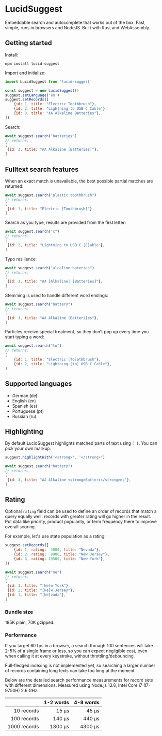 # LucidSuggest

Embeddable search and autocomplete that works out of the box. Fast, simple, runs in browsers and NodeJS. Built with Rust and WebAssembly.

## Getting started

Install:
```shell
npm install lucid-suggest
```

Import and initialize:
```javascript
import LucidSuggest from 'lucid-suggest'

const suggest = new LucidSuggest()
suggest.setLanguage('en')
suggest.setRecords([
    {id: 1, title: "Electric Toothbrush"},
    {id: 2, title: "Lightning to USB C Cable"},
    {id: 3, title: "AA Alkaline Batteries"},
])
```

Search:
```javascript
await suggest.search("batteries")
// returns:
[
 {id: 3, title: "AA Alkaline [Batteries]"},
]
```

## Fulltext search features

When an exact match is unavailable, the best possible partial matches are returned:
```javascript
await suggest.search("plastic toothbrush")
// returns:
[
 {id: 1, title: "Electric [Toothbrush]"},
]
```

Search as you type, results are provided from the first letter:
```javascript
await suggest.search("c")
// returns:
[
 {id: 2, title: "Lightning to USB C [C]able"},
]
```

Typo resilience:
```javascript
await suggest.search("alcaline bateries")
// returns:
[
 {id: 3, title: "AA [Alkaline] [Batteries]"},
]
```

Stemming is used to handle different word endings:
```javascript
await suggest.search("battery")
// returns:
[
 {id: 3, title: "AA Alkaline [Batteri]es"},
]
```

Particles receive special treatment, so they don't pop up every time you start typing a word:
```javascript
await suggest.search("to")
// returns:
[
    {id: 1, title: "Electric [To]othbrush"},
    {id: 2, title: "Lightning [to] USB C Cable"},
]
```


## Supported languages

- German (de)
- English (en)
- Spanish (es)
- Portuguese (pt)
- Russian (ru)


## Highlighting

By default LucidSuggest highlights matched parts of text using `[ ]`. You can pick your own markup:
```javascript
suggest.highlightWith('<strong>', '</strong>')
```

```javascript
await suggest.search("battery")
// returns:
[
 {id: 3, title: "AA Alkaline <strong>Batteri</strong>es"},
]
```

## Rating

Optional `rating` field can be used to define an order of records that match a query equally well: records with greater rating will go higher in the result. Put data like priority, product popularity, or term frequency there to improve overall scoring.

For example, let's use state population as a rating:
```javascript
suggest.setRecords([
    {id: 1, rating:  3000, title: "Nevada"},
    {id: 2, rating:  8900, title: "New Jersey"},
    {id: 3, rating: 19500, title: "New York"},
])
```

```javascript
await suggest.search("ne")
// returns:
[
 {id: 3, title: "[Ne]w York"},
 {id: 2, title: "[Ne]w Jersey"},
 {id: 1, title: "[Ne]vada"},
]
```

### Bundle size

185K plain, 70K gzipped.

### Performance

If you target 60 fps in a browser, a search through 100 sentences will take 2-5% of a single frame or less, so you can expect negligible cost, even when calling it at every keystroke, without throttling/debouncing.

Full-fledged indexing is not implemented yet, so searching a larger number of records containing long texts can take too long at the moment.

Below are the detailed search performance measurements for record sets with different dimensions. Measured using Node.js 13.8, Intel Core i7 (I7-9750H) 2.6 GHz.

|              | 1-2 words | 4-8 words |
| -----------: | --------: | --------: |
|   10 records |     15 μs |     45 μs |
|  100 records |    140 μs |    440 μs |
| 1000 records |   1300 μs |   4300 μs |
